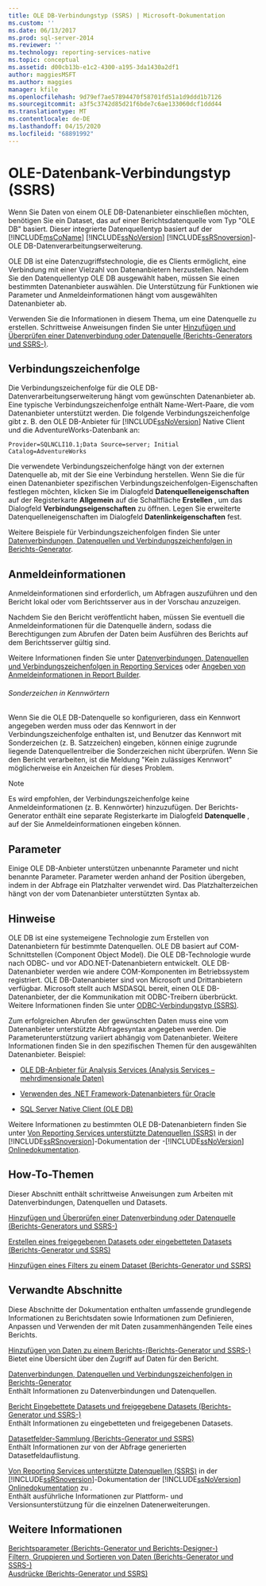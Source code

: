 ```yaml
---
title: OLE DB-Verbindungstyp (SSRS) | Microsoft-Dokumentation
ms.custom: ''
ms.date: 06/13/2017
ms.prod: sql-server-2014
ms.reviewer: ''
ms.technology: reporting-services-native
ms.topic: conceptual
ms.assetid: d00cb13b-e1c2-4300-a195-3da1430a2df1
author: maggiesMSFT
ms.author: maggies
manager: kfile
ms.openlocfilehash: 9d79ef7ae57894470f58701fd51a1d9ddd1b7126
ms.sourcegitcommit: a3f5c3742d85d21f6bde7c6ae133060dcf1ddd44
ms.translationtype: MT
ms.contentlocale: de-DE
ms.lasthandoff: 04/15/2020
ms.locfileid: "68891992"
---
```

# <a name="ole-db-connection-type-ssrs"></a>OLE-Datenbank-Verbindungstyp (SSRS)
  Wenn Sie Daten von einem OLE DB-Datenanbieter einschließen möchten, benötigen Sie ein Dataset, das auf einer Berichtsdatenquelle vom Typ "OLE DB" basiert. Dieser integrierte Datenquellentyp basiert auf der [!INCLUDE[msCoName](../../includes/msconame-md.md)] [!INCLUDE[ssNoVersion](../../includes/ssnoversion-md.md)] [!INCLUDE[ssRSnoversion](../../includes/ssrsnoversion-md.md)]-OLE DB-Datenverarbeitungserweiterung.  
  
 OLE DB ist eine Datenzugriffstechnologie, die es Clients ermöglicht, eine Verbindung mit einer Vielzahl von Datenanbietern herzustellen. Nachdem Sie den Datenquellentyp OLE DB ausgewählt haben, müssen Sie einen bestimmten Datenanbieter auswählen. Die Unterstützung für Funktionen wie Parameter und Anmeldeinformationen hängt vom ausgewählten Datenanbieter ab.  
  
 Verwenden Sie die Informationen in diesem Thema, um eine Datenquelle zu erstellen. Schrittweise Anweisungen finden Sie unter [Hinzufügen und Überprüfen einer Datenverbindung oder Datenquelle &#40;Berichts-Generators und SSRS-&#41;](add-and-verify-a-data-connection-report-builder-and-ssrs.md).  
  
##  <a name="connection-string"></a><a name="Connection"></a> Verbindungszeichenfolge  
 Die Verbindungszeichenfolge für die OLE DB-Datenverarbeitungserweiterung hängt vom gewünschten Datenanbieter ab. Eine typische Verbindungszeichenfolge enthält Name-Wert-Paare, die vom Datenanbieter unterstützt werden. Die folgende Verbindungszeichenfolge gibt z. B. den OLE DB-Anbieter für [!INCLUDE[ssNoVersion](../../includes/ssnoversion-md.md)] Native Client und die AdventureWorks-Datenbank an:  
  
```  
Provider=SQLNCLI10.1;Data Source=server; Initial Catalog=AdventureWorks  
```  
  
 Die verwendete Verbindungszeichenfolge hängt von der externen Datenquelle ab, mit der Sie eine Verbindung herstellen. Wenn Sie die für einen Datenanbieter spezifischen Verbindungszeichenfolgen-Eigenschaften festlegen möchten, klicken Sie im Dialogfeld **Datenquelleneigenschaften** auf der Registerkarte **Allgemein** auf die Schaltfläche **Erstellen** , um das Dialogfeld **Verbindungseigenschaften** zu öffnen. Legen Sie erweiterte Datenquelleneigenschaften im Dialogfeld **Datenlinkeigenschaften** fest.  
  
 Weitere Beispiele für Verbindungszeichenfolgen finden Sie unter [Datenverbindungen, Datenquellen und Verbindungszeichenfolgen in Berichts-Generator](../data-connections-data-sources-and-connection-strings-in-report-builder.md).  
  
  
  
##  <a name="credentials"></a><a name="Credentials"></a> Anmeldeinformationen  
 Anmeldeinformationen sind erforderlich, um Abfragen auszuführen und den Bericht lokal oder vom Berichtsserver aus in der Vorschau anzuzeigen.  
  
 Nachdem Sie den Bericht veröffentlicht haben, müssen Sie eventuell die Anmeldeinformationen für die Datenquelle ändern, sodass die Berechtigungen zum Abrufen der Daten beim Ausführen des Berichts auf dem Berichtsserver gültig sind.  
  
 Weitere Informationen finden Sie unter [Datenverbindungen, Datenquellen und Verbindungszeichenfolgen in Reporting Services](../data-connections-data-sources-and-connection-strings-in-reporting-services.md) oder [Angeben von Anmeldeinformationen in Report Builder](../specify-credentials-in-report-builder.md).  
  
###### <a name="special-characters-in-a-password"></a>Sonderzeichen in Kennwörtern  
 Wenn Sie die OLE DB-Datenquelle so konfigurieren, dass ein Kennwort angegeben werden muss oder das Kennwort in der Verbindungszeichenfolge enthalten ist, und Benutzer das Kennwort mit Sonderzeichen (z. B. Satzzeichen) eingeben, können einige zugrunde liegende Datenquellentreiber die Sonderzeichen nicht überprüfen. Wenn Sie den Bericht verarbeiten, ist die Meldung "Kein zulässiges Kennwort" möglicherweise ein Anzeichen für dieses Problem.  
  
> [!NOTE]  
>  Es wird empfohlen, der Verbindungszeichenfolge keine Anmeldeinformationen (z. B. Kennwörter) hinzuzufügen. Der Berichts-Generator enthält eine separate Registerkarte im Dialogfeld **Datenquelle** , auf der Sie Anmeldeinformationen eingeben können.  
  
  
  
##  <a name="parameters"></a><a name="Parameters"></a> Parameter  
 Einige OLE DB-Anbieter unterstützen unbenannte Parameter und nicht benannte Parameter. Parameter werden anhand der Position übergeben, indem in der Abfrage ein Platzhalter verwendet wird. Das Platzhalterzeichen hängt von der vom Datenanbieter unterstützten Syntax ab.  
  
 
  
##  <a name="remarks"></a><a name="Remarks"></a> Hinweise  
 OLE DB ist eine systemeigene Technologie zum Erstellen von Datenanbietern für bestimmte Datenquellen. OLE DB basiert auf COM-Schnittstellen (Component Object Model). Die OLE DB-Technologie wurde nach ODBC- und vor ADO.NET-Datenanbietern entwickelt. OLE DB-Datenanbieter werden wie andere COM-Komponenten im Betriebssystem registriert. OLE DB-Datenanbieter sind von Microsoft und Drittanbietern verfügbar. Microsoft stellt auch MSDASQL bereit, einen OLE DB-Datenanbieter, der die Kommunikation mit ODBC-Treibern überbrückt. Weitere Informationen finden Sie unter [ODBC-Verbindungstyp (SSRS)](odbc-connection-type-ssrs.md).  
  
 Zum erfolgreichen Abrufen der gewünschten Daten muss eine vom Datenanbieter unterstützte Abfragesyntax angegeben werden. Die Parameterunterstützung variiert abhängig vom Datenanbieter. Weitere Informationen finden Sie in den spezifischen Themen für den ausgewählten Datenanbieter. Beispiel:  
  
-   [OLE DB-Anbieter für Analysis Services &#40;Analysis Services – mehrdimensionale Daten&#41;](../../analysis-services/dev-guide/analysis-services-ole-db-provider-analysis-services-multidimensional-data.md)  
  
-   [Verwenden des .NET Framework-Datenanbieters für Oracle](https://go.microsoft.com/fwlink/?LinkId=112314)  
  
-   [SQL Server Native Client &#40;OLE DB&#41;](../../relational-databases/native-client/ole-db/sql-server-native-client-ole-db.md)  
  
 Weitere Informationen zu bestimmten OLE DB-Datenanbietern finden Sie unter [Von Reporting Services unterstützte Datenquellen &#40;SSRS&#41;](../create-deploy-and-manage-mobile-and-paginated-reports.md) in der [!INCLUDE[ssRSnoversion](../../includes/ssrsnoversion-md.md)]-Dokumentation der -[!INCLUDE[ssNoVersion](../../includes/ssnoversion-md.md)] [Onlinedokumentation](https://go.microsoft.com/fwlink/?linkid=121312).  
  
  
  
##  <a name="how-to-topics"></a><a name="HowTo"></a>How-To-Themen  
 Dieser Abschnitt enthält schrittweise Anweisungen zum Arbeiten mit Datenverbindungen, Datenquellen und Datasets.  
  
 [Hinzufügen und Überprüfen einer Datenverbindung oder Datenquelle &#40;Berichts-Generators und SSRS-&#41;](add-and-verify-a-data-connection-report-builder-and-ssrs.md)  
  
 [Erstellen eines freigegebenen Datasets oder eingebetteten Datasets &#40;Berichts-Generator und SSRS&#41;](create-a-shared-dataset-or-embedded-dataset-report-builder-and-ssrs.md)  
  
 [Hinzufügen eines Filters zu einem Dataset &#40;Berichts-Generator und SSRS&#41;](add-a-filter-to-a-dataset-report-builder-and-ssrs.md)  
  
  
  
##  <a name="related-sections"></a><a name="Related"></a> Verwandte Abschnitte  
 Diese Abschnitte der Dokumentation enthalten umfassende grundlegende Informationen zu Berichtsdaten sowie Informationen zum Definieren, Anpassen und Verwenden der mit Daten zusammenhängenden Teile eines Berichts.  
  
 [Hinzufügen von Daten zu einem Berichts-&#40;Berichts-Generator und SSRS-&#41;](report-datasets-ssrs.md)  
 Bietet eine Übersicht über den Zugriff auf Daten für den Bericht.  
  
 [Datenverbindungen, Datenquellen und Verbindungszeichenfolgen in Berichts-Generator](../data-connections-data-sources-and-connection-strings-in-report-builder.md)  
 Enthält Informationen zu Datenverbindungen und Datenquellen.  
  
 [Bericht Eingebettete Datasets und freigegebene Datasets &#40;Berichts-Generator und SSRS-&#41;](report-embedded-datasets-and-shared-datasets-report-builder-and-ssrs.md)  
 Enthält Informationen zu eingebetteten und freigegebenen Datasets.  
  
 [Datasetfelder-Sammlung &#40;Berichts-Generator und SSRS&#41;](dataset-fields-collection-report-builder-and-ssrs.md)  
 Enthält Informationen zur von der Abfrage generierten Datasetfeldauflistung.  
  
 [Von Reporting Services unterstützte Datenquellen (SSRS)](../create-deploy-and-manage-mobile-and-paginated-reports.md) in der [!INCLUDE[ssRSnoversion](../../includes/ssrsnoversion-md.md)]-Dokumentation der [!INCLUDE[ssNoVersion](../../includes/ssnoversion-md.md)] [Onlinedokumentation](https://go.microsoft.com/fwlink/?linkid=121312) zu .  
 Enthält ausführliche Informationen zur Plattform- und Versionsunterstützung für die einzelnen Datenerweiterungen.  
  
 
  
## <a name="see-also"></a>Weitere Informationen  
 [Berichtsparameter &#40;Berichts-Generator und Berichts-Designer-&#41;](../report-design/report-parameters-report-builder-and-report-designer.md)   
 [Filtern, Gruppieren und Sortieren von Daten &#40;Berichts-Generator und SSRS-&#41;](../report-design/filter-group-and-sort-data-report-builder-and-ssrs.md)   
 [Ausdrücke &#40;Berichts-Generator und SSRS&#41;](../report-design/expressions-report-builder-and-ssrs.md)  
  
  
